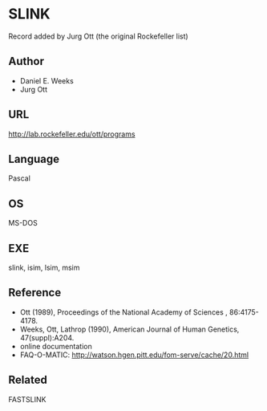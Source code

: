 # SLINK
Record added by Jurg Ott (the original Rockefeller list)

## Author
* Daniel E. Weeks
* Jurg Ott

## URL
http://lab.rockefeller.edu/ott/programs

## Language
Pascal

## OS
MS-DOS

## EXE
slink, isim, lsim, msim

## Reference
* Ott (1989), Proceedings of the National Academy of Sciences , 86:4175-4178.
* Weeks, Ott, Lathrop (1990), American Journal of Human Genetics, 47(suppl):A204.
* online documentation
* FAQ-O-MATIC: http://watson.hgen.pitt.edu/fom-serve/cache/20.html

## Related
FASTSLINK